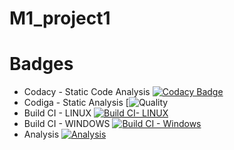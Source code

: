 # M1_project1
# Badges
* Codacy - Static Code Analysis [![Codacy Badge](https://app.codacy.com/project/badge/Grade/dce5c3f3f8b5419a951ab6d28596e6fd)](https://www.codacy.com/gh/geethagrace/M1_project1/dashboard?utm_source=github.com&amp;utm_medium=referral&amp;utm_content=geethagrace/M1_project1&amp;utm_campaign=Badge_Grade)
* Codiga - Static Analysis [![Quality]( https://api.codiga.io/project/32150/status/svg)
* Build CI - LINUX  [![Build CI- LINUX](https://github.com/geethagrace/M1_project1/actions/workflows/c-cpp.yml/badge.svg)](https://github.com/geethagrace/M1_project1/actions/workflows/c-cpp.yml)
* Build CI - WINDOWS  [![Build CI - Windows](https://github.com/geethagrace/M1_project1/actions/workflows/windows%20c-cpp.yml/badge.svg)](https://github.com/geethagrace/M1_project1/actions/workflows/windows%20c-cpp.yml)
* Analysis [![Analysis](https://github.com/geethagrace/M1_project1/actions/workflows/analysis.yml/badge.svg)](https://github.com/geethagrace/M1_project1/actions/workflows/analysis.yml)

